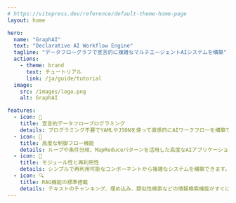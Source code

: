 ```yaml
---
# https://vitepress.dev/reference/default-theme-home-page
layout: home

hero:
  name: "GraphAI"
  text: "Declarative AI Workflow Engine"
  tagline: "データフローグラフで宣言的に複雑なマルチエージェントAIシステムを構築"
  actions:
    - theme: brand
      text: チュートリアル
      link: /ja/guide/tutorial
  image:
    src: /images/logo.png
    alt: GraphAI

features:
  - icon: 📝
    title: 宣言的データフロープログラミング
    details: プログラミング不要でYAMLやJSONを使って直感的にAIワークフローを構築できます。
  - icon: 🔄
    title: 高度な制御フロー機能
    details: ループや条件分岐、MapReduceパターンを活用した高度なAIアプリケーション開発が可能です。
  - icon: 🧩
    title: モジュール性と再利用性
    details: シンプルで再利用可能なコンポーネントから複雑なシステムを構築できます。
  - icon: 🔍
    title: RAG機能の標準搭載
    details: テキストのチャンキング、埋め込み、類似性検索などの情報検索機能がすぐに使えます。
---
```

